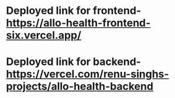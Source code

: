 # Deployed link for frontend-https://allo-health-frontend-six.vercel.app/
# Deployed link for backend-https://vercel.com/renu-singhs-projects/allo-health-backend 
